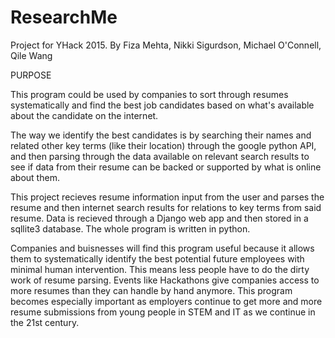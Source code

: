 # ResearchMe
Project for YHack 2015. By Fiza Mehta,  Nikki Sigurdson, Michael O'Connell, Qile Wang

PURPOSE

This program could be used by companies to sort through resumes systematically and find the best job candidates based on what's
available about the candidate on the internet. 

The way we identify the best candidates is by searching their names and related other key terms (like their location) through
the google python API, and then parsing through the data available on relevant search results to see if data from their resume 
can be backed or supported by what is online about them.

This project recieves resume information input from the user and parses the resume and then internet search results for relations to key terms from said resume. Data is recieved through a Django web app and then stored in a sqllite3 database. 
The whole program is written in python. 

Companies and buisnesses will find this program useful because it allows them to systematically identify the best potential future employees with minimal human intervention. This means less people have to do the dirty work of resume parsing. Events like Hackathons give companies access to more resumes than they can handle by hand anymore.  This program becomes especially important as employers continue to get more and more resume submissions from young people in STEM and IT as we continue in the 21st century. 

